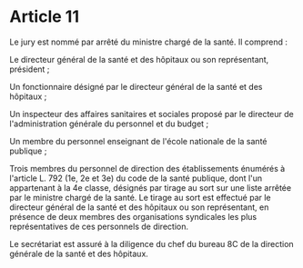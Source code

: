 # Article 11

Le jury est nommé par arrêté du ministre chargé de la santé. Il comprend :

Le directeur général de la santé et des hôpitaux ou son représentant, président ;

Un fonctionnaire désigné par le directeur général de la santé et des hôpitaux ;

Un inspecteur des affaires sanitaires et sociales proposé par le directeur de l'administration générale du personnel et du budget ;

Un membre du personnel enseignant de l'école nationale de la santé publique ;

Trois membres du personnel de direction des établissements énumérés à l'article L. 792 (1e, 2e et 3e) du code de la santé publique, dont l'un appartenant à la 4e classe, désignés par tirage au sort sur une liste arrêtée par le ministre chargé de la santé. Le tirage au sort est effectué par le directeur général de la santé et des hôpitaux ou son représentant, en présence de deux membres des organisations syndicales les plus représentatives de ces personnels de direction.

Le secrétariat est assuré à la diligence du chef du bureau 8C de la direction générale de la santé et des hôpitaux.
